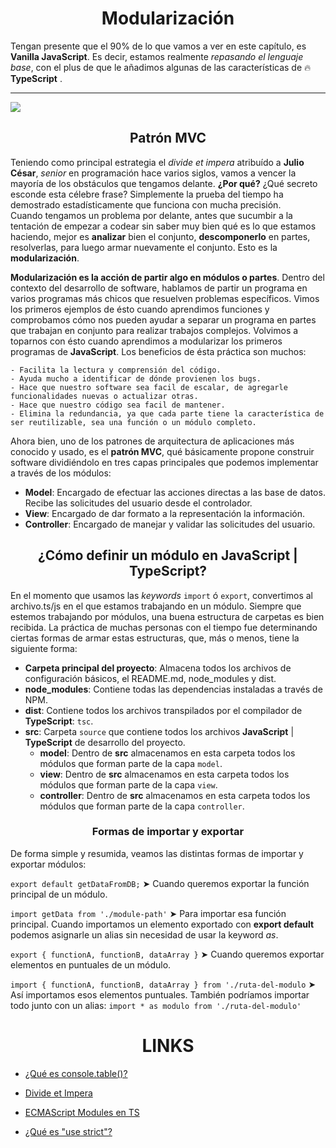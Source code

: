 <h1 align="center"> Modularización </h1>

Tengan presente que el 90% de lo que vamos a ver en este capítulo, es **Vanilla JavaScript**. Es decir, estamos realmente _repasando el lenguaje base_, con el plus de que le añadimos algunas de las características de :fire: **TypeScript** .

---

<img src="https://www.freecodecamp.org/news/content/images/size/w2000/2021/04/BG.png" />

<h2 align="center"> Patrón MVC </h2>

Teniendo como principal estrategia el _divide et impera_ atribuído a **Julio César**, _senior_ en programación hace varios siglos, vamos a vencer la mayoría de los obstáculos que tengamos delante. **¿Por qué?** ¿Qué secreto esconde esta célebre frase? Simplemente la prueba del tiempo ha demostrado estadísticamente que funciona con mucha precisión. <br>
Cuando tengamos un problema por delante, antes que sucumbir a la tentación de empezar a codear sin saber muy bien qué es lo que estamos haciendo, mejor es **analizar** bien el conjunto, **descomponerlo** en partes, resolverlas, para luego armar nuevamente el conjunto. Esto es la **modularización**.

**Modularización es la acción de partir algo en módulos o partes**. Dentro del contexto del desarrollo de software, hablamos de partir un programa en varios programas más chicos que resuelven problemas específicos. Vimos los primeros ejemplos de ésto cuando aprendimos funciones y comprobamos cómo nos pueden ayudar a separar un programa en partes que trabajan en conjunto para realizar trabajos complejos. Volvimos a toparnos con ésto cuando aprendimos a modularizar los primeros programas de **JavaScript**. Los beneficios de ésta práctica son muchos:

    - Facilita la lectura y comprensión del código.
    - Ayuda mucho a identificar de dónde provienen los bugs.
    - Hace que nuestro software sea facil de escalar, de agregarle funcionalidades nuevas o actualizar otras.
    - Hace que nuestro código sea facil de mantener.
    - Elimina la redundancia, ya que cada parte tiene la característica de ser reutilizable, sea una función o un módulo completo.

Ahora bien, uno de los patrones de arquitectura de aplicaciones más conocido y usado, es el **patrón MVC**, qué básicamente propone construir software dividiéndolo en tres capas principales que podemos implementar a través de los módulos:

- **Model**: Encargado de efectuar las acciones directas a las base de datos. Recibe las solicitudes del usuario desde el controlador.
- **View**: Encargado de dar formato a la representación la información.
- **Controller**: Encargado de manejar y validar las solicitudes del usuario.

<h2 align="center"> ¿Cómo definir un módulo en JavaScript | TypeScript? </h2>

En el momento que usamos las _keywords_ `import` ó `export`, convertimos al archivo.ts/js en el que estamos trabajando en un módulo. Siempre que estemos trabajando por módulos, una buena estructura de carpetas es bien recibida. La práctica de muchas personas con el tiempo fue determinando ciertas formas de armar estas estructuras, que, más o menos, tiene la siguiente forma:

- **Carpeta principal del proyecto**: Almacena todos los archivos de configuración básicos, el README.md, node_modules y dist.
- **node_modules**: Contiene todas las dependencias instaladas a través de NPM.
- **dist**: Contiene todos los archivos transpilados por el compilador de **TypeScript**: `tsc`.
- **src**: Carpeta `source` que contiene todos los archivos **JavaScript** | **TypeScript** de desarrollo del proyecto.
  - **model**: Dentro de **src** almacenamos en esta carpeta todos los módulos que forman parte de la capa `model`.
  - **view**: Dentro de **src** almacenamos en esta carpeta todos los módulos que forman parte de la capa `view`.
  - **controller**: Dentro de **src** almacenamos en esta carpeta todos los módulos que forman parte de la capa `controller`.

<h3 align="center">Formas de importar y exportar</h3>

De forma simple y resumida, veamos las distintas formas de importar y exportar módulos:

`export default getDataFromDB;` ➤ Cuando queremos exportar la función principal de un módulo.

`import getData from './module-path'` ➤ Para importar esa función principal. Cuando importamos un elemento exportado con **export default** podemos asignarle un alias sin necesidad de usar la keyword _as_.

`export { functionA, functionB, dataArray }` ➤ Cuando queremos exportar elementos en puntuales de un módulo.

`import { functionA, functionB, dataArray } from './ruta-del-modulo` ➤ Así importamos esos elementos puntuales. También podríamos importar todo junto con un alias: `import * as modulo from './ruta-del-modulo'`

<h1 align="center"> LINKS </h1>

- [¿Qué es console.table()?](https://developer.mozilla.org/en-US/docs/Web/API/console/table)

- [Divide et Impera](https://anveger.wordpress.com/2015/07/11/divide-et-impera/)

- [ECMAScript Modules en TS](https://www.typescriptlang.org/docs/handbook/modules.html)

- [¿Qué es "use strict"?](https://www.youtube.com/watch?v=7e6ssF78Af4)
